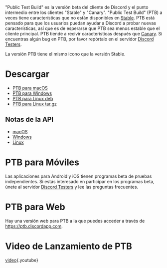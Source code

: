 <!-- TITLE:[ES] Discord Public Test Build -->

"Public Test Build" es la versión beta del cliente de Discord y el punto intermedio entre los clientes "Stable" y "Canary". "Public Test Build" (PTB) a veces tiene características que no están disponibles en [Stable](/stable). PTB está pensado para que los usuarios puedan ayudar a Discord a probar nuevas características, así que es de esperarse que PTB sea menos estable que el cliente principal. PTB tiende a recivir características después que [Canary](/canary). Si encuentras algún bug en PTB, por favor repórtalo en el servidor [Discord Testers](https://discord.gg/discord-testers).

La versión PTB tiene el mismo icono que la versión Stable.
# Descargar
* [PTB para macOS](https://discordapp.com/api/download/ptb?platform=osx)
* [PTB para Windows](https://discordapp.com/api/download/ptb?platform=win)
* [PTB para Linux deb](https://discordapp.com/api/download/ptb?platform=linux&format=deb)
* [PTB para Linux tar.gz](https://discordapp.com/api/download/ptb?platform=linux&format=tar.gz)
## Notas de la API 
* [macOS](https://discordapp.com/api/ptb/updates?platform=osx)
* [Windows](https://discordapp.com/api/ptb/updates?platform=win)
* [Linux](https://discordapp.com/api/ptb/updates?platform=linux)

# PTB para Móviles
Las aplicaciones para Android y iOS tienen programas beta de pruebas independientes. Si estás interesado en participar en los programas beta, únete al servidor [Discord Testers](http://discord.gg/discord-testers) y lee las preguntas frecuentes.
# PTB para Web
Hay una versión web para PTB a la que puedes acceder a través de https://ptb.discordapp.com. 
# Video de Lanzamiento de PTB 
[video](https://www.youtube.com/watch?v=HhrwPMtv8p4){.youtube}

